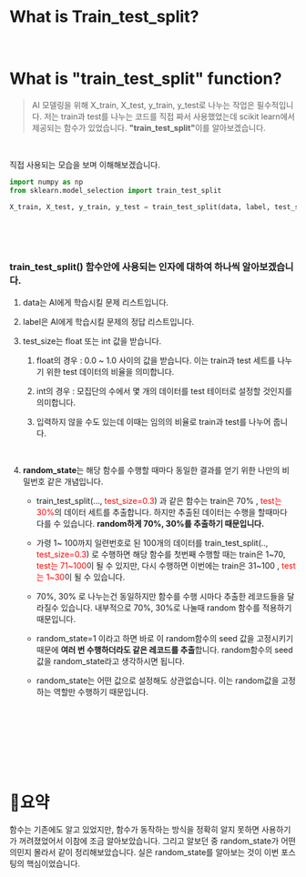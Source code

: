 # What is Train_test_split?


​	

# What is "train_test_split" function?

> AI 모델링을 위해 X_train, X_test, y_train, y_test로 나누는 작업은 필수적입니다. 
> 저는 train과 test를 나누는 코드를 직접 짜서 사용했었는데 scikit learn에서 제공되는 함수가 있었습니다. <b>"train_test_split"</b>이를 알아보겠습니다. 

​	

직접 사용되는 모습을 보며 이해해보겠습니다.

```python
import numpy as np
from sklearn.model_selection import train_test_split

X_train, X_test, y_train, y_test = train_test_split(data, label, test_size=0.3, random_state=29)
```

​	

​	

### train_test_split() 함수안에 사용되는 인자에 대하여 하나씩 알아보겠습니다. 

1. data는 AI에게 학습시킬 문제 리스트입니다.

2. label은 AI에게 학습시킬 문제의 정답 리스트입니다.

3. test_size는 float 또는 int 값을 받습니다. 

   1. float의 경우 : 0.0 ~ 1.0 사이의 값을 받습니다. 이는 train과 test 세트를 나누기 위한 test 데이터의 비율을 의미합니다.

   2. int의 경우 : 모집단의 수에서 몇 개의 데이터를 test 테이터로 설정할 것인지를 의미합니다.

   3. 입력하지 않을 수도 있는데 이때는 임의의 비율로 train과 test를 나누어 줍니다.

      ​	

4. <b>random_state</b>는 해당 함수를 수행할 때마다 동일한 결과를 얻기 위한 나만의 비밀번호 같은 개념입니다. 

   - train_test_split(..., <span style='color:red'>test_size=0.3</span>) 과 같은 함수는 train은 70% , <span style='color:red'>test는 30%</span>의 데이터 세트를 추출합니다. 하지만 추출된 데이터는 수행을 할때마다 다를 수 있습니다. <b>random하게 70%, 30%를 추출하기 때문입니다.</b>

   - 가령 1~ 100까지 일련번호로 된 100개의 데이터를 train_test_split(.., <span style='color:red'>test_size=0.3</span>) 로 수행하면 해당 함수를 첫번째 수행할 때는 train은 1~70, <span style='color:red'>test는 71~100</span>이 될 수 있지만, 다시 수행하면 이번에는 train은 31~100 , <span style='color:red'>test는 1~30</span>이 될 수 있습니다. <br>

   - 70%, 30% 로 나누는건 동일하지만 함수를 수행 시마다 추출한 레코드들을 달라질수 있습니다. 내부적으로 70%, 30%로 나눌때 random 함수를 적용하기 때문입니다.

   - random_state=1 이라고 하면 바로 이 random함수의 seed 값을 고정시키기 때문에 <b>여러 번 수행하더라도 같은 레코드를 추출</b>합니다. random함수의 seed값을 random_state라고 생각하시면 됩니다.

   - random_state는 어떤 값으로 설정해도 상관없습니다. 이는 random값을 고정하는 역할만 수행하기 때문입니다.

     ​	

     ​	

     ​	

     ​	

# 👀요약

함수는 기존에도 알고 있었지만, 함수가 동작하는 방식을 정확히 알지 못하면 사용하기가 꺼려졌었어서 이참에 조금 알아보았습니다. 그리고 알보던 중 random_state가 어떤 의민지 몰라서 같이 정리해보았습니다. 실은 random_state를 알아보는 것이 이번 포스팅의 핵심이었습니다. 

​	

​	








